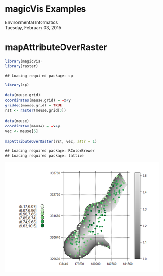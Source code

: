 # magicVis Examples
Environmental Informatics  
Tuesday, February 03, 2015  



# mapAttributeOverRaster

```r
library(magicVis)
library(raster)
```

```
## Loading required package: sp
```

```r
library(sp)

data(meuse.grid)
coordinates(meuse.grid) = ~x+y
gridded(meuse.grid) = TRUE
rst <- raster(meuse.grid[3])

data(meuse)
coordinates(meuse) = ~x+y
vec <- meuse[5]

mapAttributeOverRaster(rst, vec, attr = 1)
```

```
## Loading required package: RColorBrewer
## Loading required package: lattice
```

![](magicVisExamples_files/figure-html/unnamed-chunk-2-1.png) 
